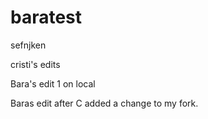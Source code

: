 # baratest


sefnjken

cristi's edits

Bara's edit 1 on local

Baras edit after C added a change to my fork.
